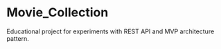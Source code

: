 # Movie_Collection

Educational project for experiments with REST API and MVP architecture pattern.

